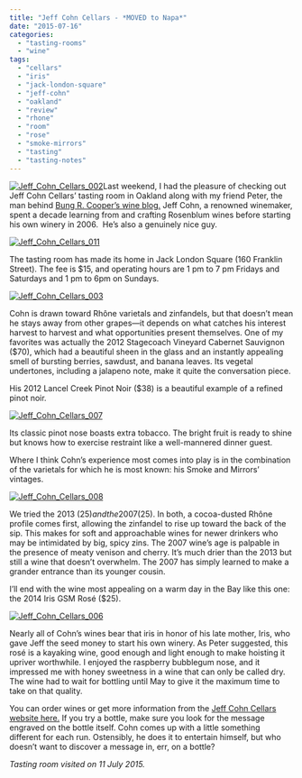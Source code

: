 ```yaml
---
title: "Jeff Cohn Cellars - *MOVED to Napa*"
date: "2015-07-16"
categories: 
  - "tasting-rooms"
  - "wine"
tags: 
  - "cellars"
  - "iris"
  - "jack-london-square"
  - "jeff-cohn"
  - "oakland"
  - "review"
  - "rhone"
  - "room"
  - "rose"
  - "smoke-mirrors"
  - "tasting"
  - "tasting-notes"
---
```


[![Jeff_Cohn_Cellars_002](http://s3.amazonaws.com/thegourmez-wpmedia/2015/07/Jeff_Cohn_Cellars_002-500x304.jpg)](http://s3.amazonaws.com/thegourmez-wpmedia/2015/07/Jeff_Cohn_Cellars_002.jpg)Last weekend, I had the pleasure of checking out Jeff Cohn Cellars’ tasting room in Oakland along with my friend Peter, the man behind [Bung R. Cooper’s wine blog.](http://www.bungrcooper.com/) Jeff Cohn, a renowned winemaker, spent a decade learning from and crafting Rosenblum wines before starting his own winery in 2006.  He’s also a genuinely nice guy.

[![Jeff_Cohn_Cellars_011](http://s3.amazonaws.com/thegourmez-wpmedia/2015/07/Jeff_Cohn_Cellars_011-334x500.jpg)](http://s3.amazonaws.com/thegourmez-wpmedia/2015/07/Jeff_Cohn_Cellars_011.jpg)

The tasting room has made its home in Jack London Square (160 Franklin Street). The fee is $15, and operating hours are 1 pm to 7 pm Fridays and Saturdays and 1 pm to 6pm on Sundays.

[![Jeff_Cohn_Cellars_003](http://s3.amazonaws.com/thegourmez-wpmedia/2015/07/Jeff_Cohn_Cellars_003-500x321.jpg)](http://s3.amazonaws.com/thegourmez-wpmedia/2015/07/Jeff_Cohn_Cellars_003.jpg)

Cohn is drawn toward Rhône varietals and zinfandels, but that doesn’t mean he stays away from other grapes—it depends on what catches his interest harvest to harvest and what opportunities present themselves. One of my favorites was actually the 2012 Stagecoach Vineyard Cabernet Sauvignon ($70), which had a beautiful sheen in the glass and an instantly appealing smell of bursting berries, sawdust, and banana leaves. Its vegetal undertones, including a jalapeno note, make it quite the conversation piece.

His 2012 Lancel Creek Pinot Noir ($38) is a beautiful example of a refined pinot noir.

[![Jeff_Cohn_Cellars_007](http://s3.amazonaws.com/thegourmez-wpmedia/2015/07/Jeff_Cohn_Cellars_007-500x389.jpg)](http://s3.amazonaws.com/thegourmez-wpmedia/2015/07/Jeff_Cohn_Cellars_007.jpg)

Its classic pinot nose boasts extra tobacco. The bright fruit is ready to shine but knows how to exercise restraint like a well-mannered dinner guest.

Where I think Cohn’s experience most comes into play is in the combination of the varietals for which he is most known: his Smoke and Mirrors’ vintages.

[![Jeff_Cohn_Cellars_008](http://s3.amazonaws.com/thegourmez-wpmedia/2015/07/Jeff_Cohn_Cellars_008-500x431.jpg)](http://s3.amazonaws.com/thegourmez-wpmedia/2015/07/Jeff_Cohn_Cellars_008.jpg)

We tried the 2013 ($25) and the 2007 ($25). In both, a cocoa-dusted Rhône profile comes first, allowing the zinfandel to rise up toward the back of the sip. This makes for soft and approachable wines for newer drinkers who may be intimidated by big, spicy zins. The 2007 wine’s age is palpable in the presence of meaty venison and cherry. It’s much drier than the 2013 but still a wine that doesn’t overwhelm. The 2007 has simply learned to make a grander entrance than its younger cousin.

I’ll end with the wine most appealing on a warm day in the Bay like this one: the 2014 Iris GSM Rosé ($25).

[![Jeff_Cohn_Cellars_006](http://s3.amazonaws.com/thegourmez-wpmedia/2015/07/Jeff_Cohn_Cellars_006-500x462.jpg)](http://s3.amazonaws.com/thegourmez-wpmedia/2015/07/Jeff_Cohn_Cellars_006.jpg)

Nearly all of Cohn’s wines bear that iris in honor of his late mother, Iris, who gave Jeff the seed money to start his own winery. As Peter suggested, this rosé is a kayaking wine, good enough and light enough to make hoisting it upriver worthwhile. I enjoyed the raspberry bubblegum nose, and it impressed me with honey sweetness in a wine that can only be called dry. The wine had to wait for bottling until May to give it the maximum time to take on that quality.

You can order wines or get more information from the [Jeff Cohn Cellars website here.](http://www.jeffcohncellars.com/wines#srelease=current&scategory=&svarietal=&svintage=&svineyard=) If you try a bottle, make sure you look for the message engraved on the bottle itself. Cohn comes up with a little something different for each run. Ostensibly, he does it to entertain himself, but who doesn’t want to discover a message in, err, on a bottle?

_Tasting room visited on 11 July 2015._
